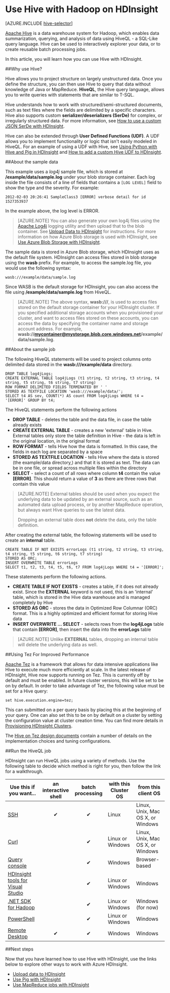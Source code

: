 <properties
   pageTitle="Use Hadoop Hive in HDInsight | Azure"
   description="Learn how to use Hive with Hadoop on HDInsight."
   services="hdinsight"
   documentationCenter=""
   authors="Blackmist"
   manager="paulettm"
   editor="cgronlun"/>

<tags
   ms.service="hdinsight"
   ms.devlang=""
   ms.topic="article"
   ms.tgt_pltfrm="na"
   ms.workload="big-data"
   ms.date="02/18/2015"
   ms.author="larryfr"/>

# Use Hive with Hadoop on HDInsight

[AZURE.INCLUDE [hive-selector](../includes/hdinsight-selector-use-hive.md)]

<a href="http://hive.apache.org/" target="_blank">Apache Hive</a> is a data warehouse system for Hadoop, which enables data summarization, querying, and analysis of data using HiveQL - a SQL-Like query language. Hive can be used to interactively explorer your data, or to create reusable batch processing jobs.

In this article, you will learn how you can use Hive with HDInsight.

##<a id="why"></a>Why use Hive?

Hive allows you to project structure on largely unstructured data. Once you define the structure, you can then use Hive to query that data without knowledge of Java or MapReduce. **HiveQL**, the Hive query language, allows you to write queries with statements that are similar to T-SQL. 

Hive understands how to work with structured/semi-structured documents, such as text files where the fields are delimited by a specific characters. Hive also supports custom **serializer/deserializers (SerDe)** for complex, or irregularly structured data. For more information, see <a href="http://blogs.msdn.com/b/bigdatasupport/archive/2014/06/18/how-to-use-a-custom-json-serde-with-microsoft-azure-hdinsight.aspx" target="_blank">How to use a custom JSON SerDe with HDInsight</a>.

Hive can also be extended through **User Defined Functions (UDF)**. A UDF allows you to implement functionality or logic that isn't easily modeled in HiveQL. For an example of using a UDF with Hive, see <a href="http://azure.microsoft.com/en-us/documentation/articles/hdinsight-python/" target="_blank">Using Python with Hive and Pig in HDInsight</a> and <a href="http://blogs.msdn.com/b/bigdatasupport/archive/2014/01/14/how-to-add-custom-hive-udfs-to-hdinsight.aspx" target="_blank">How to add a custom Hive UDF to HDInsight</a>.

##<a id="data"></a>About the sample data

This example uses a *log4j* sample file, which is stored at **/example/data/sample.log** under your blob storage container. Each log inside the file consists of a line of fields that contains a `[LOG LEVEL]` field to show the type and the severity. For example:

	2012-02-03 20:26:41 SampleClass3 [ERROR] verbose detail for id 1527353937

In the example above, the log level is ERROR.

> [AZURE.NOTE] You can also generate your own log4j files using the <a href="http://en.wikipedia.org/wiki/Log4j" target="_blank">Apache Log4j</a> logging utility and then upload that to the blob container. See <a href="../hdinsight-upload-data/" target="_blank">Upload Data to HDInsight</a> for instructions. For more information on how Azure Blob storage is used with HDInsight, see <a href="../hdinsight-use-blob-storage/" target="_blank">Use Azure Blob Storage with HDInsight</a>.

The sample data is stored in Azure Blob storage, which HDInsight uses as the default file system. HDInsight can access files stored in blob storage using the **wasb** prefix. For example, to access the sample.log file, you would use the following syntax:

	wasb:///example/data/sample.log

Since WASB is the default storage for HDInsight, you can also access the file using **/example/data/sample.log** from HiveQL.

> [AZURE.NOTE] The above syntax, **wasb:///**, is used to access files stored on the default storage container for your HDInsight cluster. If you specified additional storage accounts when you provisioned your cluster, and want to access files stored on these accounts, you can access the data by specifying the container name and storage account address. For example, **wasb://mycontainer@mystorage.blob.core.windows.net/example/data/sample.log**.

##<a id="job"></a>About the sample job

The following HiveQL statements will be used to project columns onto delimited data stored in the **wasb:///example/data** directory.

	DROP TABLE log4jLogs;
    CREATE EXTERNAL TABLE log4jLogs (t1 string, t2 string, t3 string, t4 string, t5 string, t6 string, t7 string)
    ROW FORMAT DELIMITED FIELDS TERMINATED BY ' '
    STORED AS TEXTFILE LOCATION 'wasb:///example/data/';
    SELECT t4 AS sev, COUNT(*) AS count FROM log4jLogs WHERE t4 = '[ERROR]' GROUP BY t4;

The HiveQL statements perform the following actions

* **DROP TABLE** - deletes the table and the data file, in case the table already exists
* **CREATE EXTERNAL TABLE** - creates a new 'external' table in Hive. External tables only store the table definition in Hive - the data is left in the original location, in the original format
* **ROW FORMAT** - tells Hive how the data is formatted. In this case, the fields in each log are separated by a space
* **STORED AS TEXTFILE LOCATION** - tells Hive where the data is stored (the example/data directory,) and that it is stored as text. The data can be in one file, or spread across multiple files within the directory
* **SELECT** - select a count of all rows where column **t4** contain the value **[ERROR]**. This should return a value of **3** as there are three rows that contain this value

> [AZURE.NOTE] External tables should be used when you expect the underlying data to be updated by an external source, such as an automated data upload process, or by another MapReduce operation, but always want Hive queries to use the latest data.
>
> Dropping an external table does **not** delete the data, only the table definition.

After creating the external table, the following statements will be used to create an **internal** table.

	CREATE TABLE IF NOT EXISTS errorLogs (t1 string, t2 string, t3 string, t4 string, t5 string, t6 string, t7 string)
	STORED AS ORC;
	INSERT OVERWRITE TABLE errorLogs 
	SELECT t1, t2, t3, t4, t5, t6, t7 FROM log4jLogs WHERE t4 = '[ERROR]';

These statements perform the following actions.

* **CREATE TABLE IF NOT EXISTS** - creates a table, if it does not already exist. Since the **EXTERNAL** keyword is not used, this is an 'internal' table, which is stored in the Hive data warehouse and is managed completely by Hive
* **STORED AS ORC** - stores the data in Optimized Row Columnar (ORC) format. This is a highly optimized and efficient format for storing Hive data
* **INSERT OVERWRITE ... SELECT** - selects rows from the **log4jLogs** table that contain **[ERROR]**, then insert the data into the **errorLogs** table

> [AZURE.NOTE] Unlike **EXTERNAL** tables, dropping an internal table will delete the underlying data as well.

##<a id="usetez"></a>Using Tez For Improved Performance

<a href="http://tez.apache.org" target="_blank">Apache Tez</a> is a framework that allows for data intensive applications like Hive to execute much more efficiently at scale. In the latest release of HDInsight, Hive now supports running on Tez.  This is currently off by default and must be enabled.  In future cluster versions, this will be set to be on by default. In order to take advantage of Tez, the following value must be set for a Hive query:

	set hive.execution.engine=tez;

This can submitted on a per query basis by placing this at the beginning of your query.  One can also set this to be on by default on a cluster by setting the configuration value at cluster creation time.  You can find more details in  <a href="../hdinsight-provision-clusters/" target="_blank">Provisioning HDInsight Clusters</a>.

The <a href="https://cwiki.apache.org/confluence/display/Hive/Hive+on+Tez" target="_blank">Hive on Tez design documents</a> contain a number of details on the implementation choices and tuning configurations.


##<a id="run"></a>Run the HiveQL job

HDInsight can run HiveQL jobs using a variety of methods. Use the following table to decide which method is right for you, then follow the link for a walkthrough.

|**Use this** if you want... | an **interactive** shell | **batch** processing | with this **Cluster OS** | from this **client OS**|
----------------------------------- | :------------------------: | :----------------:| ------------| --------|
<a href="../hdinsight-hadoop-use-hive-ssh/" target="_blank">SSH</a> | ✔ | ✔ | Linux | Linux, Unix, Mac OS X, or Windows
<a href="../hdinsight-hadoop-use-hive-curl/" target="_blank">Curl</a> | &nbsp; | ✔ | Linux or Windows | Linux, Unix, Mac OS X, or Windows
<a href="../hdinsight-hadoop-use-hive-query-console/" target="_blank">Query console</a> | &nbsp; | ✔ | Windows | Browser-based
<a href="../hdinsight-hadoop-use-hive-visual-studio/" target="_blank">HDInsight tools for Visual Studio</a> | &nbsp; | ✔ | Linux or Windows | Windows
<a href="/en-us/documentation/articles/hdinsight-hadoop-use-pig-dotnet-sdk/" target="_blank">.NET SDK for Hadoop</a> | &nbsp; | ✔ | Linux or Windows | Windows (for now)
<a href="../hdinsight-hadoop-use-hive-powershell/" target="_blank">PowerShell</a> | &nbsp; | ✔ | Linux or Windows | Windows
<a href="../hdinsight-hadoop-use-hive-remote-desktop/" target="_blank">Remote Desktop</a> | ✔ | ✔ | Windows | Windows

##<a id="nextsteps"></a>Next steps

Now that you have learned how to use Hive with HDInsight, use the links below to explore other ways to work with Azure HDInsight.

* [Upload data to HDInsight][hdinsight-upload-data]
* [Use Pig with HDInsight][hdinsight-use-pig]
* [Use MapReduce jobs with HDInsight][hdinsight-use-mapreduce]

[check]: ./media/hdinsight-use-hive/hdi.checkmark.png

[1]: ../hdinsight-hadoop-visual-studio-tools-get-started/

[hdinsight-sdk-documentation]: http://msdnstage.redmond.corp.microsoft.com/en-us/library/dn479185.aspx

[azure-purchase-options]: http://azure.microsoft.com/en-us/pricing/purchase-options/
[azure-member-offers]: http://azure.microsoft.com/en-us/pricing/member-offers/
[azure-free-trial]: http://azure.microsoft.com/en-us/pricing/free-trial/

[apache-tez]: http://tez.apache.org
[apache-hive]: http://hive.apache.org/
[apache-log4j]: http://en.wikipedia.org/wiki/Log4j
[hive-on-tez-wiki]: https://cwiki.apache.org/confluence/display/Hive/Hive+on+Tez
[import-to-excel]: http://azure.microsoft.com/en-us/documentation/articles/hdinsight-connect-excel-power-query/

[hdinsight-use-pig]: ../hdinsight-use-pig/
[hdinsight-use-oozie]: ../hdinsight-use-oozie/
[hdinsight-analyze-flight-data]: ../hdinsight-analyze-flight-delay-data/
[hdinsight-use-mapreduce]: ../hdinsight-use-mapreduce/


[hdinsight-storage]: ../hdinsight-use-blob-storage

[hdinsight-provision]: ../hdinsight-provision-clusters/
[hdinsight-submit-jobs]: ../hdinsight-submit-hadoop-jobs-programmatically/
[hdinsight-upload-data]: ../hdinsight-upload-data/
[hdinsight-get-started]: ../hdinsight-get-started/

[Powershell-install-configure]: ../install-configure-powershell/
[powershell-here-strings]: http://technet.microsoft.com/en-us/library/ee692792.aspx

[image-hdi-hive-powershell]: ./media/hdinsight-use-hive/HDI.HIVE.PowerShell.png
[img-hdi-hive-powershell-output]: ./media/hdinsight-use-hive/HDI.Hive.PowerShell.Output.png
[image-hdi-hive-architecture]: ./media/hdinsight-use-hive/HDI.Hive.Architecture.png
